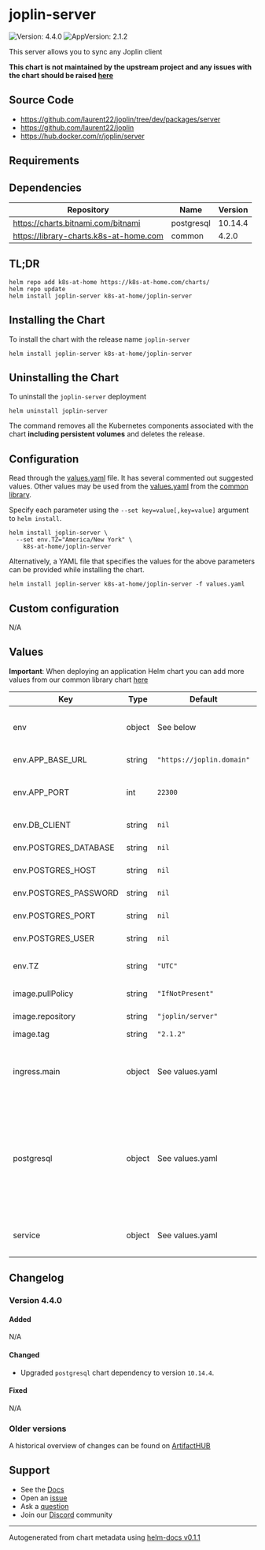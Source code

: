 # joplin-server

![Version: 4.4.0](https://img.shields.io/badge/Version-4.4.0-informational?style=flat-square) ![AppVersion: 2.1.2](https://img.shields.io/badge/AppVersion-2.1.2-informational?style=flat-square)

This server allows you to sync any Joplin client

**This chart is not maintained by the upstream project and any issues with the chart should be raised [here](https://github.com/k8s-at-home/charts/issues/new/choose)**

## Source Code

* <https://github.com/laurent22/joplin/tree/dev/packages/server>
* <https://github.com/laurent22/joplin>
* <https://hub.docker.com/r/joplin/server>

## Requirements

## Dependencies

| Repository | Name | Version |
|------------|------|---------|
| https://charts.bitnami.com/bitnami | postgresql | 10.14.4 |
| https://library-charts.k8s-at-home.com | common | 4.2.0 |

## TL;DR

```console
helm repo add k8s-at-home https://k8s-at-home.com/charts/
helm repo update
helm install joplin-server k8s-at-home/joplin-server
```

## Installing the Chart

To install the chart with the release name `joplin-server`

```console
helm install joplin-server k8s-at-home/joplin-server
```

## Uninstalling the Chart

To uninstall the `joplin-server` deployment

```console
helm uninstall joplin-server
```

The command removes all the Kubernetes components associated with the chart **including persistent volumes** and deletes the release.

## Configuration

Read through the [values.yaml](./values.yaml) file. It has several commented out suggested values.
Other values may be used from the [values.yaml](https://github.com/k8s-at-home/library-charts/tree/main/charts/stable/common/values.yaml) from the [common library](https://github.com/k8s-at-home/library-charts/tree/main/charts/stable/common).

Specify each parameter using the `--set key=value[,key=value]` argument to `helm install`.

```console
helm install joplin-server \
  --set env.TZ="America/New York" \
    k8s-at-home/joplin-server
```

Alternatively, a YAML file that specifies the values for the above parameters can be provided while installing the chart.

```console
helm install joplin-server k8s-at-home/joplin-server -f values.yaml
```

## Custom configuration

N/A

## Values

**Important**: When deploying an application Helm chart you can add more values from our common library chart [here](https://github.com/k8s-at-home/library-charts/tree/main/charts/stable/common)

| Key | Type | Default | Description |
|-----|------|---------|-------------|
| env | object | See below | environment variables. See [image docs](https://github.com/laurent22/joplin) for more details. |
| env.APP_BASE_URL | string | `"https://joplin.domain"` | joplin-server base URL |
| env.APP_PORT | int | `22300` | joplin-server listening port (same as Service port) |
| env.DB_CLIENT | string | `nil` | Use pg for postgres |
| env.POSTGRES_DATABASE | string | `nil` | Postgres DB name |
| env.POSTGRES_HOST | string | `nil` | Postgres DB Host |
| env.POSTGRES_PASSWORD | string | `nil` | Postgres DB password |
| env.POSTGRES_PORT | string | `nil` | Postgres DB port |
| env.POSTGRES_USER | string | `nil` | Postgres DB Username |
| env.TZ | string | `"UTC"` | Set the container timezone |
| image.pullPolicy | string | `"IfNotPresent"` | image pull policy |
| image.repository | string | `"joplin/server"` | image repository |
| image.tag | string | `"2.1.2"` | image tag |
| ingress.main | object | See values.yaml | Enable and configure ingress settings for the chart under this key. |
| postgresql | object | See values.yaml | Enable and configure postgresql database subchart under this key.    For more options see [postgresql chart documentation](https://github.com/bitnami/charts/tree/master/bitnami/postgresql) |
| service | object | See values.yaml | Configures service settings for the chart. |

## Changelog

### Version 4.4.0

#### Added

N/A

#### Changed

* Upgraded `postgresql` chart dependency to version `10.14.4`.

#### Fixed

N/A

### Older versions

A historical overview of changes can be found on [ArtifactHUB](https://artifacthub.io/packages/helm/k8s-at-home/joplin-server?modal=changelog)

## Support

- See the [Docs](https://docs.k8s-at-home.com/our-helm-charts/getting-started/)
- Open an [issue](https://github.com/k8s-at-home/charts/issues/new/choose)
- Ask a [question](https://github.com/k8s-at-home/organization/discussions)
- Join our [Discord](https://discord.gg/sTMX7Vh) community

----------------------------------------------
Autogenerated from chart metadata using [helm-docs v0.1.1](https://github.com/k8s-at-home/helm-docs/releases/v0.1.1)
